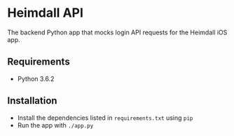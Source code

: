 # Heimdall API

The backend Python app that mocks login API requests for the Heimdall iOS app.

## Requirements

- Python 3.6.2

## Installation

- Install the dependencies listed in `requirements.txt` using `pip`
- Run the app with `./app.py`
